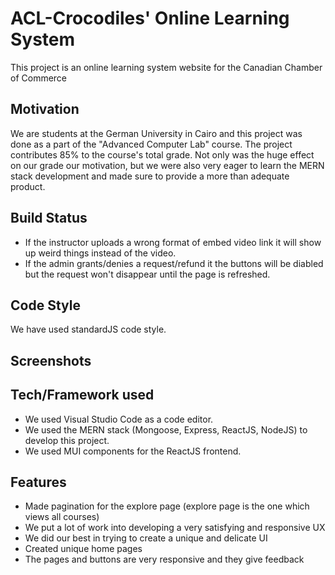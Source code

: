 
# ACL-Crocodiles' Online Learning System

This project is an online learning system website for the Canadian Chamber of Commerce
 

## Motivation

We are students at the German University in Cairo and this project was done as a part of the "Advanced Computer Lab" course. 
The project contributes 85% to the course's total grade.
Not only was the huge effect on our grade our motivation, but we were also very eager to learn the MERN stack development and made sure to provide a more than adequate product.
## Build Status

- If the instructor uploads a wrong format of embed video link it will show up weird things instead of the video.
- If the admin grants/denies a request/refund it the buttons will be diabled but the request won't disappear until the page is refreshed.
## Code Style

We have used standardJS code style.
## Screenshots
## Tech/Framework used

- We used Visual Studio Code as a code editor.
- We used the MERN stack (Mongoose, Express, ReactJS, NodeJS) to develop this project.
- We used MUI components for the ReactJS frontend.
## Features

- Made pagination for the explore page (explore page is the one which views all courses)
- We put a lot of work into developing a very satisfying and responsive UX
- We did our best in trying to create a unique and delicate UI
- Created unique home pages 
- The pages and buttons are very responsive and they give feedback